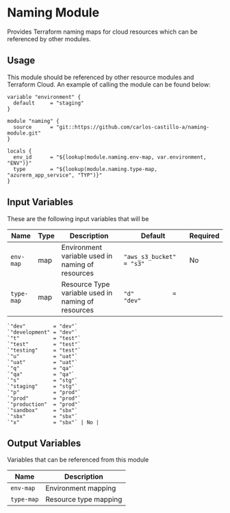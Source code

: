 # Naming Module
Provides Terraform naming maps for cloud resources which can be referenced by other modules.

## Usage
This module should be referenced by other resource modules and Terraform Cloud. An example of calling the module can be found below:

```
variable "environment" {
  default     = "staging"
}

module "naming" {
  source      = "git::https://github.com/carlos-castillo-a/naming-module.git"
}

locals {
  env_id      = "${lookup(module.naming.env-map, var.environment, "ENV")}"
  type        = "${lookup(module.naming.type-map, "azurerm_app_service", "TYP")}"
}
```

## Input Variables
These are the following input variables that will be 

| Name        | Type | Description | Default | Required |
| ----------- | ----------- | ----------- | ----------- | ----------- |
| `env-map`   | map |  Environment variable used in naming of resources  | `"aws_s3_bucket"          = "s3"` | No |
| `type-map`  | map |  Resource Type variable used in naming of resources  |    `"d"           = "dev"`   
    `"dev"         = "dev"`  
    `"development" = "dev"`  
    `"t"           = "test"`  
    `"test"        = "test"`  
    `"testing"     = "test"`  
    `"u"           = "uat"`  
    `"uat"         = "uat"`  
    `"q"           = "qa"`  
    `"qa"          = "qa"`  
    `"s"           = "stg"`  
    `"staging"     = "stg"`  
    `"p"           = "prod"`  
    `"prod"        = "prod"`  
    `"production"  = "prod"`  
    `"sandbox"     = "sbx"`  
    `"sbx"         = "sbx"`  
    `"x"           = "sbx"` | No |

## Output Variables
Variables that can be referenced from this module

| Name  | Description |
| ------------- | ------------- |
| `env-map`  | Environment mapping  |
| `type-map` | Resource type mapping  |